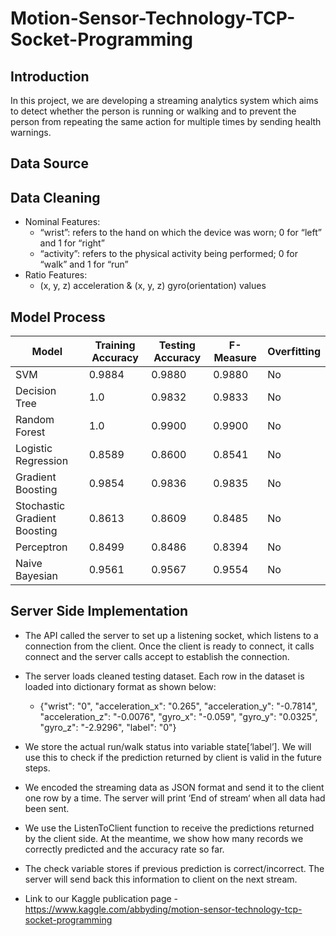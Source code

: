 # Motion-Sensor-Technology-TCP-Socket-Programming

## Introduction
In this project, we are developing a streaming analytics system which aims to detect whether the person is running or walking and to prevent the person from repeating the same action for multiple times by sending health warnings.

## Data Source


## Data Cleaning
* Nominal Features:
  * “wrist”: refers to the hand on which the device was worn;  0 for “left” and 1 for “right”
  * “activity”: refers to the physical activity being performed; 0 for “walk” and 1 for “run”
* Ratio Features:
  * (x, y, z) acceleration & (x, y, z) gyro(orientation) values 


## Model Process

| Model                        | Training Accuracy | Testing Accuracy | F-Measure | Overfitting |
|------------------------------|-------------------|------------------|-----------|-------------|
| SVM                          | 0.9884            | 0.9880           | 0.9880    | No          |
| Decision Tree                | 1.0               | 0.9832           | 0.9833    | No          |
| Random Forest                | 1.0               | 0.9900           | 0.9900    | No          |
| Logistic Regression          | 0.8589            | 0.8600           | 0.8541    | No          |
| Gradient Boosting            | 0.9854            | 0.9836           | 0.9835    | No          |
| Stochastic Gradient Boosting | 0.8613            | 0.8609           | 0.8485    | No          |
| Perceptron                   | 0.8499            | 0.8486           | 0.8394    | No          |
| Naive Bayesian               | 0.9561            | 0.9567           | 0.9554    | No          |

## Server Side Implementation

 * The API called the server to set up a listening socket, which listens to a connection from the client. Once the client is ready to connect, it calls connect and the server calls accept to establish the connection. 

 * The server loads cleaned testing dataset. Each row in the dataset is loaded into dictionary format as shown below:
    * {"wrist": "0", "acceleration_x": "0.265", "acceleration_y": "-0.7814", "acceleration_z": "-0.0076", "gyro_x": "-0.059", "gyro_y": "0.0325", "gyro_z": "-2.9296", "label": "0"}

 * We store the actual run/walk status into variable state[‘label’]. We will use this to check if the prediction returned by client is valid in the future steps.
 * We encoded the streaming data as JSON format and send it to the client one row by a time. The server will print ‘End of stream‘ when all data had been sent.
 * We use the ListenToClient function to receive the predictions returned by the client side. At the meantime, we show how many records we correctly predicted and the accuracy rate so far. 
 * The check variable stores if previous prediction is correct/incorrect. The server will send back this information to client on the next stream.





* Link to our Kaggle publication page - https://www.kaggle.com/abbyding/motion-sensor-technology-tcp-socket-programming

